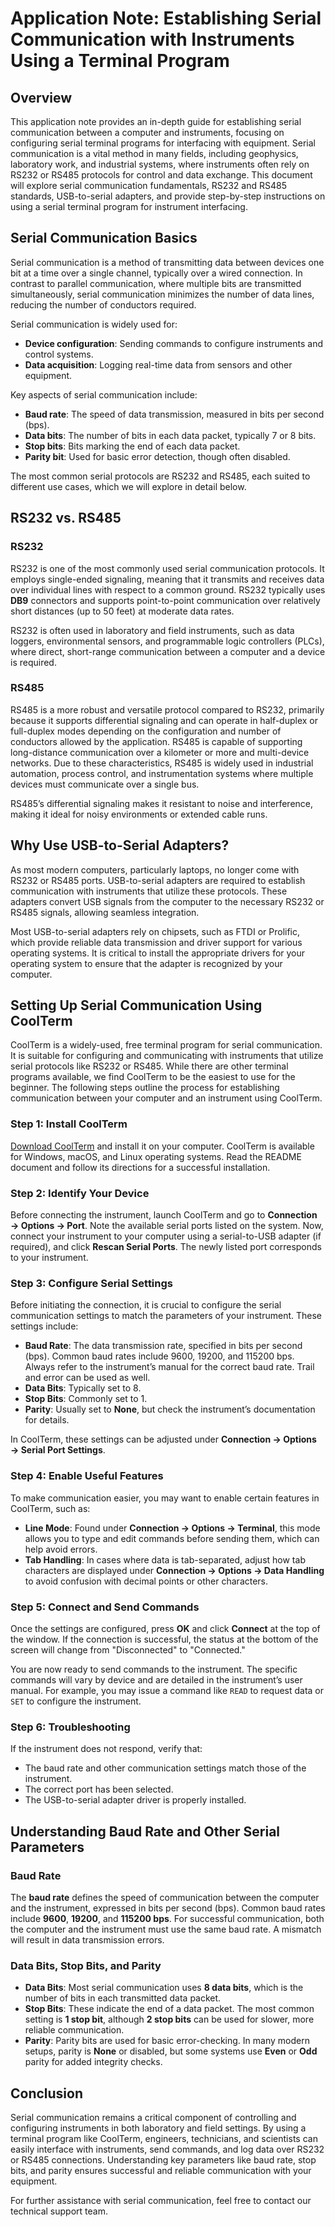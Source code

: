 # Application Note: Establishing Serial Communication with Instruments Using a Terminal Program

## Overview
This application note provides an in-depth guide for establishing serial communication between a computer and instruments, focusing on configuring serial terminal programs for interfacing with equipment. Serial communication is a vital method in many fields, including geophysics, laboratory work, and industrial systems, where instruments often rely on RS232 or RS485 protocols for control and data exchange. This document will explore serial communication fundamentals, RS232 and RS485 standards, USB-to-serial adapters, and provide step-by-step instructions on using a serial terminal program for instrument interfacing.

## Serial Communication Basics

Serial communication is a method of transmitting data between devices one bit at a time over a single channel, typically over a wired connection. In contrast to parallel communication, where multiple bits are transmitted simultaneously, serial communication minimizes the number of data lines, reducing the number of conductors required.

Serial communication is widely used for:
- **Device configuration**: Sending commands to configure instruments and control systems.
- **Data acquisition**: Logging real-time data from sensors and other equipment.

Key aspects of serial communication include:
- **Baud rate**: The speed of data transmission, measured in bits per second (bps).
- **Data bits**: The number of bits in each data packet, typically 7 or 8 bits.
- **Stop bits**: Bits marking the end of each data packet.
- **Parity bit**: Used for basic error detection, though often disabled.

The most common serial protocols are RS232 and RS485, each suited to different use cases, which we will explore in detail below.

## RS232 vs. RS485

### RS232

RS232 is one of the most commonly used serial communication protocols. It employs single-ended signaling, meaning that it transmits and receives data over individual lines with respect to a common ground. RS232 typically uses **DB9** connectors and supports point-to-point communication over relatively short distances (up to 50 feet) at moderate data rates.

RS232 is often used in laboratory and field instruments, such as data loggers, environmental sensors, and programmable logic controllers (PLCs), where direct, short-range communication between a computer and a device is required.

### RS485

RS485 is a more robust and versatile protocol compared to RS232, primarily because it supports differential signaling and can operate in half-duplex or full-duplex modes depending on the configuration and number of conductors allowed by the application. RS485 is capable of supporting long-distance communication over a kilometer or more and multi-device networks. Due to these characteristics, RS485 is widely used in industrial automation, process control, and instrumentation systems where multiple devices must communicate over a single bus.

RS485’s differential signaling makes it resistant to noise and interference, making it ideal for noisy environments or extended cable runs.

## Why Use USB-to-Serial Adapters?

As most modern computers, particularly laptops, no longer come with RS232 or RS485 ports. USB-to-serial adapters are required to establish communication with instruments that utilize these protocols. These adapters convert USB signals from the computer to the necessary RS232 or RS485 signals, allowing seamless integration. 

Most USB-to-serial adapters rely on chipsets, such as FTDI or Prolific, which provide reliable data transmission and driver support for various operating systems. It is critical to install the appropriate drivers for your operating system to ensure that the adapter is recognized by your computer.

## Setting Up Serial Communication Using CoolTerm

CoolTerm is a widely-used, free terminal program for serial communication. It is suitable for configuring and communicating with instruments that utilize serial protocols like RS232 or RS485. While there are other terminal programs available, we find CoolTerm to be the easiest to use for the beginner. The following steps outline the process for establishing communication between your computer and an instrument using CoolTerm.

### Step 1: Install CoolTerm
[Download CoolTerm](https://freeware.the-meiers.org/) and install it on your computer. CoolTerm is available for Windows, macOS, and Linux operating systems. Read the README document and follow its directions for a successful installation.

### Step 2: Identify Your Device
Before connecting the instrument, launch CoolTerm and go to **Connection → Options → Port**. Note the available serial ports listed on the system. Now, connect your instrument to your computer using a serial-to-USB adapter (if required), and click **Rescan Serial Ports**. The newly listed port corresponds to your instrument.

### Step 3: Configure Serial Settings
Before initiating the connection, it is crucial to configure the serial communication settings to match the parameters of your instrument. These settings include:
- **Baud Rate**: The data transmission rate, specified in bits per second (bps). Common baud rates include 9600, 19200, and 115200 bps. Always refer to the instrument’s manual for the correct baud rate. Trail and error can be used as well.
- **Data Bits**: Typically set to 8.
- **Stop Bits**: Commonly set to 1.
- **Parity**: Usually set to **None**, but check the instrument’s documentation for details.

In CoolTerm, these settings can be adjusted under **Connection → Options → Serial Port Settings**.

### Step 4: Enable Useful Features
To make communication easier, you may want to enable certain features in CoolTerm, such as:
- **Line Mode**: Found under **Connection → Options → Terminal**, this mode allows you to type and edit commands before sending them, which can help avoid errors.
- **Tab Handling**: In cases where data is tab-separated, adjust how tab characters are displayed under **Connection → Options → Data Handling** to avoid confusion with decimal points or other characters.

### Step 5: Connect and Send Commands
Once the settings are configured, press **OK** and click **Connect** at the top of the window. If the connection is successful, the status at the bottom of the screen will change from "Disconnected" to "Connected." 

You are now ready to send commands to the instrument. The specific commands will vary by device and are detailed in the instrument’s user manual. For example, you may issue a command like `READ` to request data or `SET` to configure the instrument.

### Step 6: Troubleshooting
If the instrument does not respond, verify that:
- The baud rate and other communication settings match those of the instrument.
- The correct port has been selected.
- The USB-to-serial adapter driver is properly installed.

## Understanding Baud Rate and Other Serial Parameters

### Baud Rate
The **baud rate** defines the speed of communication between the computer and the instrument, expressed in bits per second (bps). Common baud rates include **9600**, **19200**, and **115200 bps**. For successful communication, both the computer and the instrument must use the same baud rate. A mismatch will result in data transmission errors.

### Data Bits, Stop Bits, and Parity
- **Data Bits**: Most serial communication uses **8 data bits**, which is the number of bits in each transmitted data packet.
- **Stop Bits**: These indicate the end of a data packet. The most common setting is **1 stop bit**, although **2 stop bits** can be used for slower, more reliable communication.
- **Parity**: Parity bits are used for basic error-checking. In many modern setups, parity is **None** or disabled, but some systems use **Even** or **Odd** parity for added integrity checks.

## Conclusion
Serial communication remains a critical component of controlling and configuring instruments in both laboratory and field settings. By using a terminal program like CoolTerm, engineers, technicians, and scientists can easily interface with instruments, send commands, and log data over RS232 or RS485 connections. Understanding key parameters like baud rate, stop bits, and parity ensures successful and reliable communication with your equipment.

For further assistance with serial communication, feel free to contact our technical support team.
